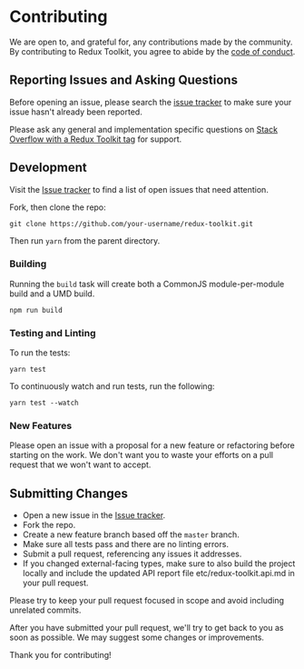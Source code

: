 # Contributing

We are open to, and grateful for, any contributions made by the community. By contributing to Redux Toolkit, you agree to abide by the [code of conduct](https://github.com/reduxjs/redux-toolkit/blob/master/CODE_OF_CONDUCT.md).

## Reporting Issues and Asking Questions

Before opening an issue, please search the [issue tracker](https://github.com/reduxjs/redux-toolkit/issues) to make sure your issue hasn't already been reported.

Please ask any general and implementation specific questions on [Stack Overflow with a Redux Toolkit tag](http://stackoverflow.com/questions/tagged/redux-toolkit?sort=votes&pageSize=50) for support.

## Development

Visit the [Issue tracker](https://github.com/reduxjs/redux-toolkit/issues) to find a list of open issues that need attention.

Fork, then clone the repo:

```
git clone https://github.com/your-username/redux-toolkit.git
```

Then run `yarn` from the parent directory.

### Building

Running the `build` task will create both a CommonJS module-per-module build and a UMD build.

```
npm run build
```

### Testing and Linting

To run the tests:

```
yarn test
```

To continuously watch and run tests, run the following:

```
yarn test --watch
```

### New Features

Please open an issue with a proposal for a new feature or refactoring before starting on the work. We don't want you to waste your efforts on a pull request that we won't want to accept.

## Submitting Changes

- Open a new issue in the [Issue tracker](https://github.com/reduxjs/redux-toolkit/issues).
- Fork the repo.
- Create a new feature branch based off the `master` branch.
- Make sure all tests pass and there are no linting errors.
- Submit a pull request, referencing any issues it addresses.
- If you changed external-facing types, make sure to also build the project locally and include the updated API report file etc/redux-toolkit.api.md in your pull request.

Please try to keep your pull request focused in scope and avoid including unrelated commits.

After you have submitted your pull request, we'll try to get back to you as soon as possible. We may suggest some changes or improvements.

Thank you for contributing!

